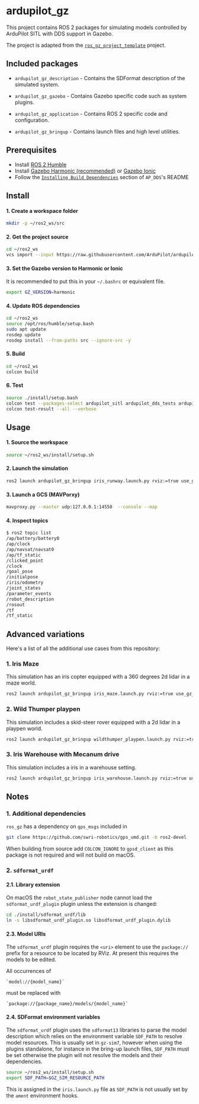 # ardupilot_gz

This project contains ROS 2 packages for simulating models controlled
by ArduPilot SITL with DDS support in Gazebo.

The project is adapted from the [`ros_gz_project_template`](https://github.com/gazebosim/ros_gz_project_template) project.

## Included packages

* `ardupilot_gz_description` - Contains the SDFormat description of the simulated
  system.

* `ardupilot_gz_gazebo` - Contains Gazebo specific code such as system plugins.

* `ardupilot_gz_application` - Contains ROS 2 specific code and configuration.

* `ardupilot_gz_bringup` - Contains launch files and high level utilities.


## Prerequisites

- Install [ROS 2 Humble](https://docs.ros.org/en/humble/index.html)
- Install [Gazebo Harmonic (recommended)](https://gazebosim.org/docs/harmonic) or [Gazebo Ionic](https://gazebosim.org/docs/ionic)
- Follow the [`Installing Build Dependencies`](https://github.com/ArduPilot/ardupilot/tree/master/libraries/AP_DDS#installing-build-dependencies) section of `AP_DDS`'s README

## Install

#### 1. Create a workspace folder

```bash
mkdir -p ~/ros2_ws/src
```

#### 2. Get the project source

```bash
cd ~/ros2_ws
vcs import --input https://raw.githubusercontent.com/ArduPilot/ardupilot_gz/main/ros2_gz.repos --recursive src
```

#### 3. Set the Gazebo version to Harmonic or Ionic

It is recommended to put this in your `~/.bashrc` or equivalent file.

```bash
export GZ_VERSION=harmonic
```

#### 4. Update ROS dependencies

```bash
cd ~/ros2_ws
source /opt/ros/humble/setup.bash
sudo apt update
rosdep update
rosdep install --from-paths src --ignore-src -y
```

#### 5. Build

```bash
cd ~/ros2_ws
colcon build
```

#### 6. Test

```bash
source ./install/setup.bash
colcon test --packages-select ardupilot_sitl ardupilot_dds_tests ardupilot_gazebo ardupilot_gz_applications ardupilot_gz_description ardupilot_gz_gazebo ardupilot_gz_bringup
colcon test-result --all --verbose
```

## Usage

#### 1. Source the workspace

```bash
source ~/ros2_ws/install/setup.sh
```

#### 2. Launch the simulation

```bash
ros2 launch ardupilot_gz_bringup iris_runway.launch.py rviz:=true use_gz_tf:=true
```

#### 3. Launch a GCS (MAVPorxy)

```bash
mavproxy.py --master udp:127.0.0.1:14550  --console --map
```

#### 4. Inspect topics

```bash
$ ros2 topic list
/ap/battery/battery0
/ap/clock
/ap/navsat/navsat0
/ap/tf_static
/clicked_point
/clock
/goal_pose
/initialpose
/iris/odometry
/joint_states
/parameter_events
/robot_description
/rosout
/tf
/tf_static
```

## Advanced variations

Here's a list of all the additional use cases from this repository:

### 1. Iris Maze

This simulation has an iris copter equipped with a 360 degrees 2d lidar in a maze world.

```bash
ros2 launch ardupilot_gz_bringup iris_maze.launch.py rviz:=true use_gz_tf:=true
```

### 2. Wild Thumper playpen

This simulation includes a skid-steer rover equipped with a 2d lidar in a playpen world.


```bash
ros2 launch ardupilot_gz_bringup wildthumper_playpen.launch.py rviz:=true use_gz_tf:=true
```

### 3. Iris Warehouse with Mecanum drive

This simulation includes a iris in a warehouse setting.


```bash
ros2 launch ardupilot_gz_bringup iris_warehouse.launch.py rviz:=true use_gz_tf:=true
```


## Notes

### 1. Additional dependencies

`ros_gz` has a dependency on `gps_msgs` included in

```bash
git clone https://github.com/swri-robotics/gps_umd.git -b ros2-devel
```

When building from source add `COLCON_IGNORE` to `gpsd_client` as
this package is not required and will not build on macOS.

### 2. `sdformat_urdf`

#### 2.1. Library extension

On macOS the `robot_state_publisher` node cannot load the
`sdformat_urdf_plugin` plugin unless the extension is changed:

```bash
cd ./install/sdformat_urdf/lib
ln -s libsdformat_urdf_plugin.so libsdformat_urdf_plugin.dylib
```

#### 2.3. Model URIs

The `sdformat_urdf` plugin requires the `<uri>` element to use
the `package://` prefix for a resource to be located by RViz. At present
this requires the models to be edited.

All occurrences of

    `model://{model_name}`
must be replaced with

    `package://{package_name}/models/{model_name}`


#### 2.4. SDFormat environment variables

The `sdformat_urdf` plugin uses the `sdformat13` libraries to parse the
model description which relies on the environment variable
`SDF_PATH` to resolve model resources. This is usually set in `gz-sim7`,
however when using the plugins standalone, for instance in the bring-up
launch files, `SDF_PATH` must be set otherwise the plugin will not resolve
the models and their dependencies.

```bash
source ~/ros2_ws/install/setup.sh
export SDF_PATH=$GZ_SIM_RESOURCE_PATH
```

This is assigned in the `iris.launch.py` file as `SDF_PATH` is not usually set
by the `ament` environment hooks.
